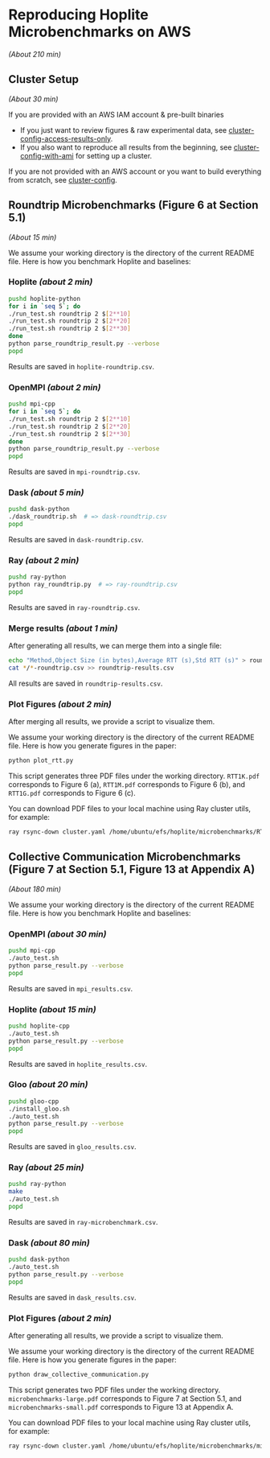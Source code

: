 # Reproducing Hoplite Microbenchmarks on AWS

_(About 210 min)_

## Cluster Setup

_(About 30 min)_

If you are provided with an AWS IAM account & pre-built binaries
* If you just want to review figures & raw experimental data, see [cluster-config-access-results-only](cluster-config-access-results-only).
* If you also want to reproduce all results from the beginning, see [cluster-config-with-ami](cluster-config-with-ami) for setting up a cluster.

If you are not provided with an AWS account or you want to build everything from scratch, see [cluster-config](cluster-config).

## Roundtrip Microbenchmarks (Figure 6 at Section 5.1)

_(About 15 min)_

We assume your working directory is the directory of the current README file. Here is how you benchmark Hoplite and baselines:

### Hoplite _(about 2 min)_

```bash
pushd hoplite-python
for i in `seq 5`; do
./run_test.sh roundtrip 2 $[2**10]
./run_test.sh roundtrip 2 $[2**20]
./run_test.sh roundtrip 2 $[2**30]
done
python parse_roundtrip_result.py --verbose
popd
```

Results are saved in `hoplite-roundtrip.csv`.

### OpenMPI _(about 2 min)_

```bash
pushd mpi-cpp
for i in `seq 5`; do
./run_test.sh roundtrip 2 $[2**10]
./run_test.sh roundtrip 2 $[2**20]
./run_test.sh roundtrip 2 $[2**30]
done
python parse_roundtrip_result.py --verbose
popd
```

Results are saved in `mpi-roundtrip.csv`.

### Dask _(about 5 min)_

```bash
pushd dask-python
./dask_roundtrip.sh  # => dask-roundtrip.csv
popd
```

Results are saved in `dask-roundtrip.csv`.


### Ray _(about 2 min)_

```bash
pushd ray-python
python ray_roundtrip.py  # => ray-roundtrip.csv
popd
```

Results are saved in `ray-roundtrip.csv`.


### Merge results _(about 1 min)_

After generating all results, we can merge them into a single file:

```bash
echo "Method,Object Size (in bytes),Average RTT (s),Std RTT (s)" > roundtrip-results.csv
cat */*-roundtrip.csv >> roundtrip-results.csv
```

All results are saved in `roundtrip-results.csv`.

### Plot Figures _(about 2 min)_

After merging all results, we provide a script to visualize them.

We assume your working directory is the directory of the current README file. Here is how you generate figures in the paper:

```bash
python plot_rtt.py
```

This script generates three PDF files under the working directory. `RTT1K.pdf` corresponds to Figure 6 (a), `RTT1M.pdf` corresponds to Figure 6 (b), and `RTT1G.pdf` corresponds to Figure 6 (c).

You can download PDF files to your local machine using Ray cluster utils, for example:

```bash
ray rsync-down cluster.yaml /home/ubuntu/efs/hoplite/microbenchmarks/RTT1K.pdf .
```


## Collective Communication Microbenchmarks (Figure 7 at Section 5.1, Figure 13 at Appendix A)

_(About 180 min)_

We assume your working directory is the directory of the current README file. Here is how you benchmark Hoplite and baselines:

### OpenMPI _(about 30 min)_

```bash
pushd mpi-cpp
./auto_test.sh
python parse_result.py --verbose
popd
```

Results are saved in `mpi_results.csv`.

### Hoplite _(about 15 min)_

```bash
pushd hoplite-cpp
./auto_test.sh
python parse_result.py --verbose
popd
```

Results are saved in `hoplite_results.csv`.

### Gloo _(about 20 min)_

```bash
pushd gloo-cpp
./install_gloo.sh
./auto_test.sh
python parse_result.py --verbose
popd
```

Results are saved in `gloo_results.csv`.

### Ray _(about 25 min)_

```bash
pushd ray-python
make
./auto_test.sh
popd
```

Results are saved in `ray-microbenchmark.csv`.

### Dask _(about 80 min)_

```bash
pushd dask-python
./auto_test.sh
python parse_result.py --verbose
popd
```

Results are saved in `dask_results.csv`.

### Plot Figures _(about 2 min)_

After generating all results, we provide a script to visualize them.

We assume your working directory is the directory of the current README file. Here is how you generate figures in the paper:

```bash
python draw_collective_communication.py
```

This script generates two PDF files under the working directory. `microbenchmarks-large.pdf` corresponds to Figure 7 at Section 5.1, and `microbenchmarks-small.pdf` corresponds to Figure 13 at Appendix A.

You can download PDF files to your local machine using Ray cluster utils, for example:

```bash
ray rsync-down cluster.yaml /home/ubuntu/efs/hoplite/microbenchmarks/microbenchmarks-large.pdf .
```
